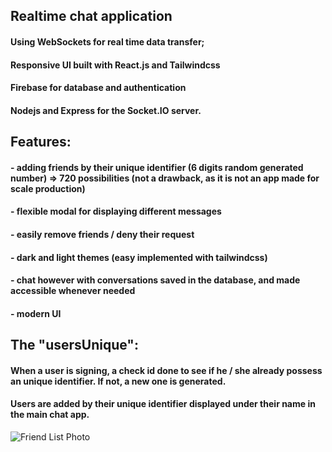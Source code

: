 ## Realtime chat application

#### Using WebSockets for real time data transfer;

#### Responsive UI built with React.js and Tailwindcss

#### Firebase for database and authentication

#### Nodejs and Express for the Socket.IO server.

## Features:

#### - adding friends by their unique identifier (6 digits random generated number) => 720 possibilities (not a drawback, as it is not an app made for scale production)

#### - flexible modal for displaying different messages

#### - easily remove friends / deny their request

#### - dark and light themes (easy implemented with tailwindcss)

#### - chat however with conversations saved in the database, and made accessible whenever needed

#### - modern UI

## The "usersUnique":

#### When a user is signing, a check id done to see if he / she already possess an unique identifier. If not, a new one is generated.

#### Users are added by their unique identifier displayed under their name in the main chat app.

![Friend List Photo](https://i.imgur.com/ppEFOjv.png)

